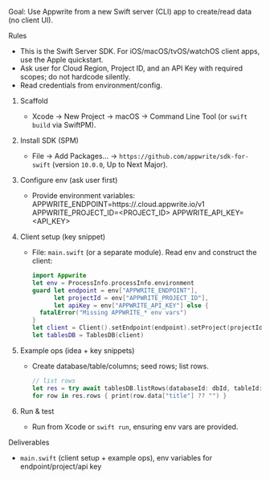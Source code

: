 Goal: Use Appwrite from a new Swift server (CLI) app to create/read data (no client UI).

Rules

- This is the Swift Server SDK. For iOS/macOS/tvOS/watchOS client apps, use the Apple quickstart.
- Ask user for Cloud Region, Project ID, and an API Key with required scopes; do not hardcode silently.
- Read credentials from environment/config.

1. Scaffold
    - Xcode → New Project → macOS → Command Line Tool (or `swift build` via SwiftPM).

2. Install SDK (SPM)
    - File → Add Packages… → `https://github.com/appwrite/sdk-for-swift` (version `10.0.0`, Up to Next Major).

3. Configure env (ask user first)
    - Provide environment variables:
      APPWRITE_ENDPOINT=https://<REGION>.cloud.appwrite.io/v1
      APPWRITE_PROJECT_ID=<PROJECT_ID>
      APPWRITE_API_KEY=<API_KEY>

4. Client setup (key snippet)
    - File: `main.swift` (or a separate module). Read env and construct the client:
        ```swift
        import Appwrite
        let env = ProcessInfo.processInfo.environment
        guard let endpoint = env["APPWRITE_ENDPOINT"],
              let projectId = env["APPWRITE_PROJECT_ID"],
              let apiKey = env["APPWRITE_API_KEY"] else {
          fatalError("Missing APPWRITE_* env vars")
        }
        let client = Client().setEndpoint(endpoint).setProject(projectId).setKey(apiKey)
        let tablesDB = TablesDB(client)
        ```

5. Example ops (idea + key snippets)
    - Create database/table/columns; seed rows; list rows.
        ```swift
        // list rows
        let res = try await tablesDB.listRows(databaseId: dbId, tableId: tableId)
        for row in res.rows { print(row.data["title"] ?? "") }
        ```

6. Run & test
    - Run from Xcode or `swift run`, ensuring env vars are provided.

Deliverables

- `main.swift` (client setup + example ops), env variables for endpoint/project/api key

